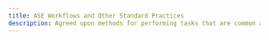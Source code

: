 ```yaml
---
title: ASE Workflows and Other Standard Practices
description: Agreed upon methods for performing tasks that are common among ASEs
---
```

